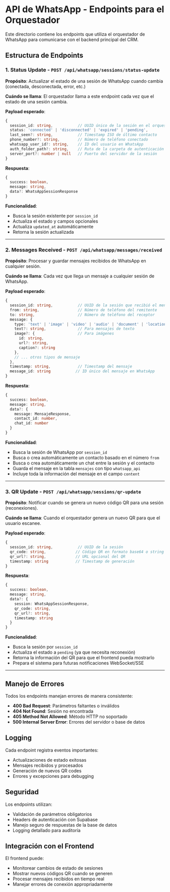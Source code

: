 # API de WhatsApp - Endpoints para el Orquestador

Este directorio contiene los endpoints que utiliza el orquestador de WhatsApp para comunicarse con el backend principal del CRM.

## Estructura de Endpoints

### 1. Status Update - `POST /api/whatsapp/sessions/status-update`

**Propósito**: Actualizar el estado de una sesión de WhatsApp cuando cambia (conectada, desconectada, error, etc.)

**Cuándo se llama**: El orquestador llama a este endpoint cada vez que el estado de una sesión cambia.

**Payload esperado**:
```typescript
{
  session_id: string,           // UUID único de la sesión en el orquestador
  status: 'connected' | 'disconnected' | 'expired' | 'pending',
  last_seen?: string,           // Timestamp ISO de último contacto
  phone_number?: string,        // Número de teléfono conectado
  whatsapp_user_id?: string,    // ID del usuario en WhatsApp
  auth_folder_path?: string,    // Ruta de la carpeta de autenticación
  server_port?: number | null   // Puerto del servidor de la sesión
}
```

**Respuesta**:
```typescript
{
  success: boolean,
  message: string,
  data?: WhatsAppSessionResponse
}
```

**Funcionalidad**:
- Busca la sesión existente por `session_id`
- Actualiza el estado y campos opcionales
- Actualiza `updated_at` automáticamente
- Retorna la sesión actualizada

---

### 2. Messages Received - `POST /api/whatsapp/messages/received`

**Propósito**: Procesar y guardar mensajes recibidos de WhatsApp en cualquier sesión.

**Cuándo se llama**: Cada vez que llega un mensaje a cualquier sesión de WhatsApp.

**Payload esperado**:
```typescript
{
  session_id: string,           // UUID de la sesión que recibió el mensaje
  from: string,                 // Número de teléfono del remitente
  to: string,                   // Número de teléfono del receptor
  message: {
    type: 'text' | 'image' | 'video' | 'audio' | 'document' | 'location' | 'contact' | 'sticker',
    text?: string,              // Para mensajes de texto
    image?: {                   // Para imágenes
      id: string,
      url?: string,
      caption?: string
    },
    // ... otros tipos de mensaje
  },
  timestamp: string,            // Timestamp del mensaje
  message_id: string           // ID único del mensaje en WhatsApp
}
```

**Respuesta**:
```typescript
{
  success: boolean,
  message: string,
  data?: {
    message: MensajeResponse,
    contact_id: number,
    chat_id: number
  }
}
```

**Funcionalidad**:
- Busca la sesión de WhatsApp por `session_id`
- Busca o crea automáticamente un contacto basado en el número `from`
- Busca o crea automáticamente un chat entre la sesión y el contacto
- Guarda el mensaje en la tabla `mensajes` con tipo `whatsapp_api`
- Incluye toda la información del mensaje en el campo `content`

---

### 3. QR Update - `POST /api/whatsapp/sessions/qr-update`

**Propósito**: Notificar cuando se genera un nuevo código QR para una sesión (reconexiones).

**Cuándo se llama**: Cuando el orquestador genera un nuevo QR para que el usuario escanee.

**Payload esperado**:
```typescript
{
  session_id: string,           // UUID de la sesión
  qr_code: string,             // Código QR en formato base64 o string
  qr_url?: string,             // URL opcional del QR
  timestamp: string            // Timestamp de generación
}
```

**Respuesta**:
```typescript
{
  success: boolean,
  message: string,
  data?: {
    session: WhatsAppSessionResponse,
    qr_code: string,
    qr_url?: string,
    timestamp: string
  }
}
```

**Funcionalidad**:
- Busca la sesión por `session_id`
- Actualiza el estado a `pending` (ya que necesita reconexión)
- Retorna la información del QR para que el frontend pueda mostrarlo
- Prepara el sistema para futuras notificaciones WebSocket/SSE

---

## Manejo de Errores

Todos los endpoints manejan errores de manera consistente:

- **400 Bad Request**: Parámetros faltantes o inválidos
- **404 Not Found**: Sesión no encontrada
- **405 Method Not Allowed**: Método HTTP no soportado
- **500 Internal Server Error**: Errores del servidor o base de datos

## Logging

Cada endpoint registra eventos importantes:
- Actualizaciones de estado exitosas
- Mensajes recibidos y procesados  
- Generación de nuevos QR codes
- Errores y excepciones para debugging

## Seguridad

Los endpoints utilizan:
- Validación de parámetros obligatorios
- Headers de autenticación con Supabase
- Manejo seguro de respuestas de la base de datos
- Logging detallado para auditoría

## Integración con el Frontend

El frontend puede:
- Monitorear cambios de estado de sesiones
- Mostrar nuevos códigos QR cuando se generen
- Procesar mensajes recibidos en tiempo real
- Manejar errores de conexión appropriadamente
